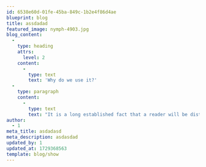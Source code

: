 ```yaml
---
id: 6538e60d-01fe-45ba-849c-1b2e4f86d4ae
blueprint: blog
title: assdadad
featured_image: nymph-4903.jpg
blog_content:
  -
    type: heading
    attrs:
      level: 2
    content:
      -
        type: text
        text: 'Why do we use it?'
  -
    type: paragraph
    content:
      -
        type: text
        text: "It is a long established fact that a reader will be distracted by the readable content of a page when looking at its layout. The point of using Lorem Ipsum is that it has a more-or-less normal distribution of letters, as opposed to using 'Content here, content here', making it look like readable English. Many desktop publishing packages and web page editors now use Lorem Ipsum as their default model text, and a search for 'lorem ipsum' will uncover many web sites still in their infancy. Various versions have evolved over the years, sometimes by accident, sometimes on purpose (injected humour and the like)"
author:
  - 1
meta_title: asdadasd
meta_description: asdasdad
updated_by: 1
updated_at: 1729368563
template: blog/show
---
```

